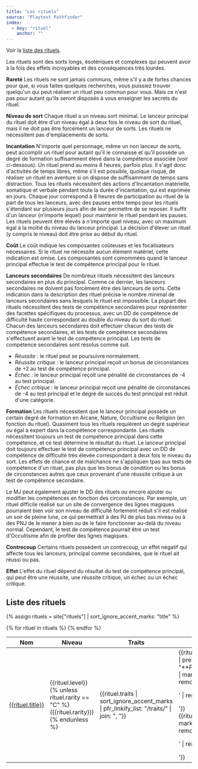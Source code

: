 ```yaml
---
title: "Les rituels"
source: "Playtest Pathfinder"
index:
  - key: "rituel"
    anchor: ""
---
```


Voir la [liste des rituels](#liste-des-rituels).

Les rituels sont des sorts longs, ésotériques et complexes qui peuvent avoir à la fois des effets incroyables et des conséquences très lourdes.

**Rareté** Les rituels ne sont jamais communs, même s'il y a de fortes chances pour que, si vous faites quelques recherches, vous puissiez trouver quelqu'un qui peut réaliser un rituel peu commun pour vous. Mais ce n'est pas pour autant qu'ils seront disposés à vous enseigner les secrets du rituel.

**Niveau de sort** Chaque rituel a un niveau sort minimal. Le lanceur principal du rituel doit être d'un niveau égal à deux fois le niveau de sort du rituel, mais il ne doit pas être forcément un lanceur de sorts. Les rituels ne nécessitent pas d'emplacements de sorts.

**Incantation** N'importe quel personnage, même un non lanceur de sorts, peut accomplir un rituel pour autant qu'il le connaisse et qu'il possède un degré de formation suffisamment élevé dans la compétence associée (voir ci-dessous). Un rituel prend au moins 8 heures, parfois plus. Il s'agit donc d'activités de temps libres, même s'il est possible, quoique risqué, de réaliser un rituel en aventure si on dispose de suffisamment de temps sans distraction. Tous les rituels nécessitent des actions d'Incantation matérielle, somatique et verbale pendant toute la durée d'incantation, qui est exprimée en jours. Chaque jour correspond à 8 heures de participation au rituel de la part de tous les lanceurs, avec des pauses entre temps pour les rituels s'étendant sur plusieurs jours afin de leur permettre de se reposer. Il suffit d'un lanceur (n'importe lequel) pour maintenir le rituel pendant les pauses. Les rituels peuvent être élevés à n'importe quel niveau, avec un maximum égal à la moitié du niveau du lanceur principal. La décision d'élever un rituel (y compris le niveau) doit être prise au début du rituel.

**Coût** Le coût indique les composantes coûteuses et les focalisateurs nécessaires. Si le rituel ne nécessite aucun élément matériel, cette indication est omise. Les composantes sont comommées quand le lanceur principal effectue le test de compétence principal pour le rituel.

**Lanceurs secondaires** De nombreux rituels nécessitent des lanceurs secondaires en plus du principal. Comme ce dernier, les lanceurs secondaires ne doivent pas forcément être des lanceurs de sorts. Cette indication dans la description des rituel précise le nombre minimal de lanceurs secondaires sans lesquels le rituel est impossible. La plupart des rituels nécessitent des tests de compétence secondaires pour représenter des facettes spécifiques du processus, avec un DD de compétence de difficulté haute correspondant au double du niveau du sort du rituel. Chacun des lanceurs secondaires doit effectuer chacun des tests de compétence secondaires, et les tests de compétence secondaires s'effectuent avant le test de compétence principal. Les tests de compétence secondaires sont résolus comme suit.
* *Réussite* : le rituel peut se poursuivre normalement.
* *Réussite critique* : le lanceur principal reçoit un bonus de circonstances de +2 au test de compétence principal.
* *Échec* : le lanceur principal reçoit une pénalité de circonstances de -4 au test principal.
* *Échec critique* : le lanceur principal reçoit une pénalité de circonstances de -4 au test principal et le degré de succès du test principal est réduit d'une catégorie.

**Formation** Les rituels nécessitent que le lanceur principal possède un certain degré de formation en Arcane, Nature, Occultisme ou Religion (en fonction du rituel). Quasiment tous les rituels requièrent un degré supérieur ou égal à expert dans la compétence correspondante. Les rituels nécessitent toujours un test de compétence principal dans cette compétence, et ce test détermine le résultat du rituel. Le lanceur principal doit toujours effectuer le test de compétence principal avec un DD de compétence de difficulté très élevée correspondant à deux fois le niveau du sort. Les effets de chance et de malchance ne s'appliquen tpas aux tests de compétence d'un rituel, pas plus que les bonus de condition ou les bonus de circonstances autres que ceux provenant d'une réussite critique à un test de compétence secondaire.

Le MJ peut également ajuster le DD des rituels ou encore ajouter ou modifier les compétences en fonction des circonstances. Par exemple, un rituel difficile réalisé sur un site de convergence des lignes magiques pourraient bien voir son niveau de difficulté fortement réduit s'il est réalisé un soir de pleine lune, ce qui permettrait à des PJ de plus bas niveau ou à des PNJ de le mener à bien ou de le faire fonctionner au-delà du niveau normal. Cependant, le test de compétence pourrait être un test d'Occultisme afin de profiter des lignes magiques.

**Contrecoup** Certains rituels possèdent un contrecoup, un effet négatif qui affecte tous les lanceurs, principal comme secondaires, que le rituel ait réussi ou pas.

**Effet** L'effet du rituel dépend du résultat du test de compétence principal, qui peut être une réussite, une réussite critique, un échec ou un échec critique.

## Liste des rituels

{% assign rituels = site["rituels"] | sort_ignore_accent_marks: "title" %}

<table class="table table-sm table-striped table-hover">
    <thead class="thead-light">
        <tr>
            <th style="width: 20%">Nom</th>
            <th>Niveau</th>
            <th>Traits</th>
            <th style="width: 60%">Résumé</th>
        </tr>
    </thead>
    <tbody>
        {% for rituel in rituels %}
        <tr>
            <td><a href="{{rituel.url}}">{{rituel.title}}</a></td>
            <td>
                {{rituel.level}}
                {% unless rituel.rarity == "C" %}
                    ({{rituel.rarity}})
                {% endunless %}
            </td>
            <td>{{rituel.traits | sort_ignore_accent_marks | pfr_linkify_list: "/traits/" | join: ", "}}</td>
            <td>
                {{rituel.proficiency | prepend: "**Formation** " | markdownify | remove: '<p>' | remove: '</p>'}}<br/>
                {{rituel.summary | markdownify | remove: '<p>' | remove: '</p>'}}
            </td>
        </tr>
        {% endfor %}
    </tbody>
</table>


